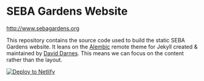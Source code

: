 # SEBA Gardens Website

<http://www.sebagardens.org>

This repository contains the source code used to build the static SEBA Gardens
website. It leans on the [Alembic](https://alembic.darn.es/) remote theme for
Jekyll created & maintained by [David Darnes](https://github.com/daviddarnes).
This means we can focus on the content rather than the layout.

[![Deploy to Netlify](https://www.netlify.com/img/deploy/button.svg)](
https://app.netlify.com/start/deploy?repository=https://github.com/seba-garden/website)

